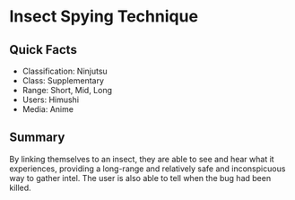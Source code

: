 # Insect Spying Technique

## Quick Facts
- Classification: Ninjutsu
- Class: Supplementary
- Range: Short, Mid, Long
- Users: Himushi
- Media: Anime

## Summary
By linking themselves to an insect, they are able to see and hear what it experiences, providing a long-range and relatively safe and inconspicuous way to gather intel. The user is also able to tell when the bug had been killed.
